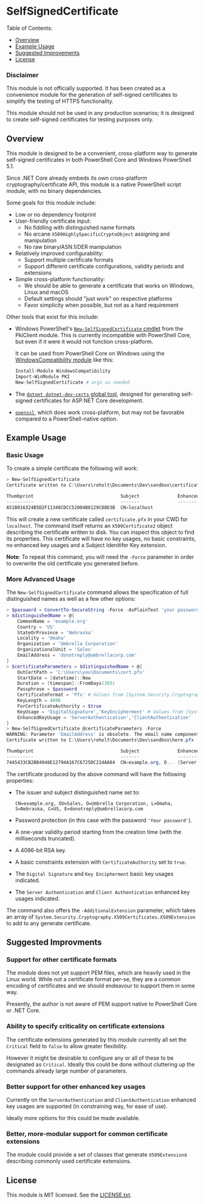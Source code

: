 SelfSignedCertificate
===

Table of Contents:

- [Overview](#overview)
- [Example Usage](#example-usage)
- [Suggested Improvements](#suggested-improvements)
- [License](#license)

### Disclaimer

This module is not officially supported.
It has been created as a convenience module
for the generation of self-signed certificates
to simplify the testing of HTTPS functionality.

This module should not be used in any production scenarios;
it is designed to create self-signed certificates for testing
purposes only.

Overview
---

This module is designed to be a convenient, cross-platform way
to generate self-signed certificates in both PowerShell Core and Windows PowerShell 5.1.

Since .NET Core already embeds its own cross-platform cryptography/certificate API,
this module is a native PowerShell script module, with no binary dependencies.

Some goals for this module include:

- Low or no dependency footprint
- User-friendly certificate input:
  - No fiddling with distinguished name formats
  - No arcane `X509HighlySpecificCryptoObject` assigning and manipulation
  - No raw binary/ASN.1/DER manipulation
- Relatively improved configurability:
  - Support multiple certificate formats
  - Support different certificate configurations, validity periods and extensions
- Simple cross-platform functionality:
  - We should be able to generate a certificate that works
    on Windows, Linux and macOS
  - Default settings should "just work" on respective platforms
  - Favor simplicity when possible, but not as a hard requirement

Other tools that exist for this include:

- Windows PowerShell's [`New-SelfSignedCertificate` cmdlet](https://docs.microsoft.com/en-us/powershell/module/pkiclient/new-selfsignedcertificate?view=win10-ps)
  from the PkiClient module.
  This is currently incompatible with PowerShell Core, but even if it were it
  would not function cross-platform.
  
  It can be used from PowerShell Core on Windows using the [WindowsCompatibility module](https://github.com/PowerShell/WindowsCompatibility)
  like this:
  
  ```powershell
  Install-Module WindowsCompatibility
  Import-WinModule PKI
  New-SelfSignedCertificate # args as needed
  ```
  
- The [`dotnet dotnet-dev-certs` global tool](https://www.nuget.org/packages/dotnet-dev-certs),
  designed for generating self-signed certificates for ASP.NET Core development.
  
- [`openssl`](https://www.openssl.org/), which does work cross-platform,
  but may not be favorable compared to a PowerShell-native option.

Example Usage
---

### Basic Usage

To create a simple certificate the following will work:

```powershell
> New-SelfSignedCertificate
Certificate written to C:\Users\roholt\Documents\Dev\sandbox\certificate.pfx

Thumbprint                                Subject              EnhancedKeyUsageList
----------                                -------              --------------------
A51B016324B5D2F11340CDCC52004B8129C88D3B  CN=localhost

```

This will create a new certificate called `certificate.pfx` in your CWD
for `localhost`.
The command itself returns an `X509Certificate2` object
describing the certificate written to disk.
You can inspect this object to find its properties.
This certificate will have no key usages, no basic constraints,
no enhanced key usages and a Subject Idenitifer Key extension.

**Note**: To repeat this command, you will need the `-Force` parameter
in order to overwrite the old certificate you generated before.

### More Advanced Usage

The `New-SelfSignedCertificate` command allows the specification of
full distinguished names as well as a few other options:

```powershell
> $password = ConvertTo-SecureString -Force -AsPlainText 'your password'
> $distinguishedName = @{
    CommonName = 'example.org'
    Country = 'US'
    StateOrProvince = 'Nebraska'
    Locality = 'Omaha'
    Organization = 'Umbrella Corporation'
    OrganizationalUnit = 'Sales'
    EmailAddress = 'donotreply@umbrellacorp.com'
}
> $certificateParameters = $distinguishedName + @{
    OutCertPath = 'C:\Users\you\Documents\cert.pfx'
    StartDate = [datetime]::Now
    Duration = [timespan]::FromDays(365)
    Passphrase = $password
    CertificateFormat = 'Pfx' # Values from [System.Security.Cryptography.X509Certificates.X509ContentType]
    KeyLength = 4096
    ForCertificateAuthority = $true
    KeyUsage = 'DigitalSignature','KeyEncipherment' # Values from [System.Security.Cryptography.X509Certificates.X509KeyUsageFlags]
    EnhancedKeyUsage = 'ServerAuthentication','ClientAuthentication'
}
> New-SelfSignedCertificate @certificateParameters -Force
WARNING: Parameter 'EmailAddress' is obsolete. The email name component is deprecated by the PKIX standard
Certificate written to C:\Users\roholt\Documents\Dev\sandbox\here.pfx

Thumbprint                                Subject              EnhancedKeyUsageList
----------                                -------              --------------------
7445433CB2BB4948E12794A167C6725DC214AA84  CN=example.org, O... {Server Authentication, Client Authentication}
```

The certificate produced by the above command will have the following properties:

- The issuer and subject distinguished name set to:

  ```text
  CN=example.org, OU=Sales, O=Umbrella Corporation, L=Omaha, S=Nebraska, C=US, E=donotreply@umbrellacorp.com
  ```

- Password protection (in this case with the password `'Your password'`).
- A one-year validity period starting from the creation time (with the milliseconds truncated).
- A 4096-bit RSA key.
- A basic constraints extension with `CertificateAuthority` set to `true`.
- The `Digital Signature` and `Key Encipherment` basic key usages indicated.
- The `Server Authentication` and `Client Authentication` enhanced key usages indicated.

The command also offers the `-AdditionalExtension` parameter,
which takes an array of `System.Security.Cryptography.X509Certificates.X509Extension`
to add to any generate certificate.

Suggested Improvments
---

### Support for other certificate formats

The module does not yet support PEM files,
which are heavily used in the Linux world.
While not a certificate format per-se,
they are a common encoding of certificates
and we should endeavour to support them in some way.

Presently, the author is not aware of PEM support
native to PowerShell Core or .NET Core.

### Ability to specify criticality on certificate extensions

The certificate extensions generated by this module
currently all set the `Critical` field to `false` to allow greater flexibility.

However it might be desirable to configure
any or all of these to be designated as `Critical`.
Ideally this could be done without cluttering up the commands already
large number of parameters.

### Better support for other enhanced key usages

Currently on the `ServerAuthentication` and `ClientAuthentication` enhanced
key usages are supported (in constraining way, for ease of use).

Ideally more options for this could be made available.

### Better, more-modular support for common certificate extensions

The module could provide a set of classes that generate `X509Extension`s
describing commonly used certificate extensions.

License
---

This module is MIT licensed. See the [LICENSE.txt](./LICENSE.txt).
